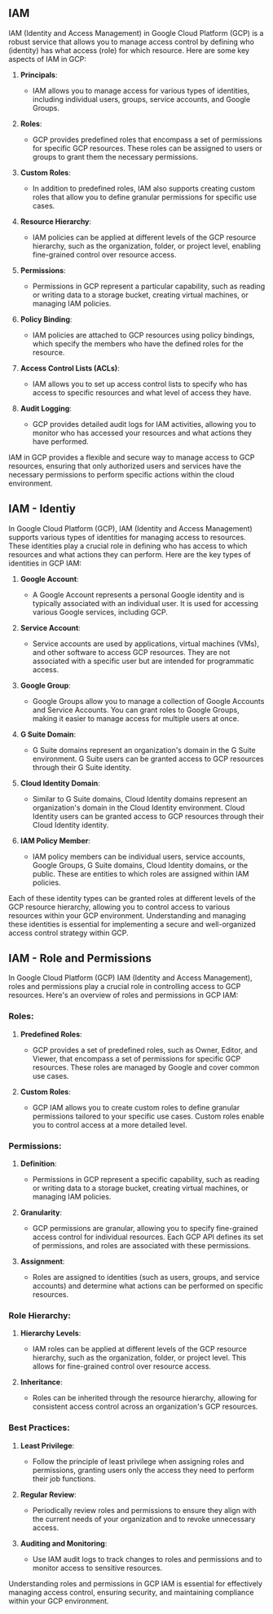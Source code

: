 
## IAM
IAM (Identity and Access Management) in Google Cloud Platform (GCP) is a robust service that allows you to manage access control by defining who (identity) has what access (role) for which resource. Here are some key aspects of IAM in GCP:

1. **Principals**:
   - IAM allows you to manage access for various types of identities, including individual users, groups, service accounts, and Google Groups.

2. **Roles**:
   - GCP provides predefined roles that encompass a set of permissions for specific GCP resources. These roles can be assigned to users or groups to grant them the necessary permissions.

3. **Custom Roles**:
   - In addition to predefined roles, IAM also supports creating custom roles that allow you to define granular permissions for specific use cases.

4. **Resource Hierarchy**:
   - IAM policies can be applied at different levels of the GCP resource hierarchy, such as the organization, folder, or project level, enabling fine-grained control over resource access.

5. **Permissions**:
   - Permissions in GCP represent a particular capability, such as reading or writing data to a storage bucket, creating virtual machines, or managing IAM policies.

6. **Policy Binding**:
   - IAM policies are attached to GCP resources using policy bindings, which specify the members who have the defined roles for the resource.

7. **Access Control Lists (ACLs)**:
   - IAM allows you to set up access control lists to specify who has access to specific resources and what level of access they have.

8. **Audit Logging**:
   - GCP provides detailed audit logs for IAM activities, allowing you to monitor who has accessed your resources and what actions they have performed.

IAM in GCP provides a flexible and secure way to manage access to GCP resources, ensuring that only authorized users and services have the necessary permissions to perform specific actions within the cloud environment.
## IAM - Identiy
In Google Cloud Platform (GCP), IAM (Identity and Access Management) supports various types of identities for managing access to resources. These identities play a crucial role in defining who has access to which resources and what actions they can perform. Here are the key types of identities in GCP IAM:

1. **Google Account**:
   - A Google Account represents a personal Google identity and is typically associated with an individual user. It is used for accessing various Google services, including GCP.

2. **Service Account**:
   - Service accounts are used by applications, virtual machines (VMs), and other software to access GCP resources. They are not associated with a specific user but are intended for programmatic access.

3. **Google Group**:
   - Google Groups allow you to manage a collection of Google Accounts and Service Accounts. You can grant roles to Google Groups, making it easier to manage access for multiple users at once.

4. **G Suite Domain**:
   - G Suite domains represent an organization's domain in the G Suite environment. G Suite users can be granted access to GCP resources through their G Suite identity.

5. **Cloud Identity Domain**:
   - Similar to G Suite domains, Cloud Identity domains represent an organization's domain in the Cloud Identity environment. Cloud Identity users can be granted access to GCP resources through their Cloud Identity identity.

6. **IAM Policy Member**:
   - IAM policy members can be individual users, service accounts, Google Groups, G Suite domains, Cloud Identity domains, or the public. These are entities to which roles are assigned within IAM policies.

Each of these identity types can be granted roles at different levels of the GCP resource hierarchy, allowing you to control access to various resources within your GCP environment. Understanding and managing these identities is essential for implementing a secure and well-organized access control strategy within GCP.

## IAM - Role and Permissions

In Google Cloud Platform (GCP) IAM (Identity and Access Management), roles and permissions play a crucial role in controlling access to GCP resources. Here's an overview of roles and permissions in GCP IAM:

### Roles:
1. **Predefined Roles**:
   - GCP provides a set of predefined roles, such as Owner, Editor, and Viewer, that encompass a set of permissions for specific GCP resources. These roles are managed by Google and cover common use cases.

2. **Custom Roles**:
   - GCP IAM allows you to create custom roles to define granular permissions tailored to your specific use cases. Custom roles enable you to control access at a more detailed level.

### Permissions:
1. **Definition**:
   - Permissions in GCP represent a specific capability, such as reading or writing data to a storage bucket, creating virtual machines, or managing IAM policies.

2. **Granularity**:
   - GCP permissions are granular, allowing you to specify fine-grained access control for individual resources. Each GCP API defines its set of permissions, and roles are associated with these permissions.

3. **Assignment**:
   - Roles are assigned to identities (such as users, groups, and service accounts) and determine what actions can be performed on specific resources.

### Role Hierarchy:
1. **Hierarchy Levels**:
   - IAM roles can be applied at different levels of the GCP resource hierarchy, such as the organization, folder, or project level. This allows for fine-grained control over resource access.

2. **Inheritance**:
   - Roles can be inherited through the resource hierarchy, allowing for consistent access control across an organization's GCP resources.

### Best Practices:
1. **Least Privilege**:
   - Follow the principle of least privilege when assigning roles and permissions, granting users only the access they need to perform their job functions.

2. **Regular Review**:
   - Periodically review roles and permissions to ensure they align with the current needs of your organization and to revoke unnecessary access.

3. **Auditing and Monitoring**:
   - Use IAM audit logs to track changes to roles and permissions and to monitor access to sensitive resources.

Understanding roles and permissions in GCP IAM is essential for effectively managing access control, ensuring security, and maintaining compliance within your GCP environment.
